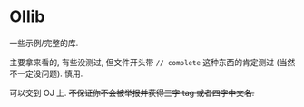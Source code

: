 # OIlib

一些示例/完整的库.

主要拿来看的, 有些没测过,  但文件开头带 `// complete` 这种东西的肯定测过 (当然不一定没问题). 慎用.

可以交到 OJ 上. ~~不保证你不会被举报并获得三字 tag 或者四字中文名.~~
